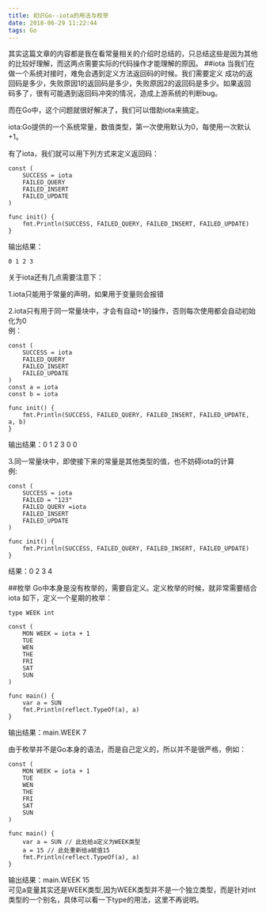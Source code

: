 ```yaml
---
title: 初识Go--iota的用法与枚举
date: 2018-06-29 11:22:44
tags: Go
---
```


其实这篇文章的内容都是我在看常量相关的介绍时总结的，只总结这些是因为其他的比较好理解，而这两点需要实际的代码操作才能理解的原因。
##iota
当我们在做一个系统对接时，难免会遇到定义方法返回码的时候。我们需要定义 成功的返回码是多少，失败原因1的返回码是多少，失败原因2的返回码是多少。如果返回码多了，很有可能遇到返回码冲突的情况，造成上游系统的判断bug。<br/>

而在Go中，这个问题就很好解决了，我们可以借助iota来搞定。<br/>

iota:Go提供的一个系统常量，数值类型，第一次使用默认为0，每使用一次默认+1。<br/>

有了iota，我们就可以用下列方式来定义返回码：

```golang
const (
	SUCCESS = iota
	FAILED_QUERY
	FAILED_INSERT
	FAILED_UPDATE
)

func init() {
	fmt.Println(SUCCESS, FAILED_QUERY, FAILED_INSERT, FAILED_UPDATE)
}
```

输出结果：
```
0 1 2 3
```

关于iota还有几点需要注意下：

1.iota只能用于常量的声明，如果用于变量则会报错

2.iota只有用于同一常量块中，才会有自动+1的操作，否则每次使用都会自动初始化为0<br/>
例：

```golang
const (
	SUCCESS = iota
	FAILED_QUERY
	FAILED_INSERT
	FAILED_UPDATE
)
const a = iota
const b = iota

func init() {
	fmt.Println(SUCCESS, FAILED_QUERY, FAILED_INSERT, FAILED_UPDATE, a, b)
}
```

输出结果：0 1 2 3 0 0

3.同一常量块中，即使接下来的常量是其他类型的值，也不妨碍iota的计算<br/>
例:

```golang
const (
	SUCCESS = iota
	FAILED = "123"
	FAILED_QUERY =iota
	FAILED_INSERT
	FAILED_UPDATE
)

func init() {
	fmt.Println(SUCCESS, FAILED_QUERY, FAILED_INSERT, FAILED_UPDATE)
}
```
结果：0 2 3 4

##枚举
Go中本身是没有枚举的，需要自定义。定义枚举的时候，就非常需要结合iota
如下，定义一个星期的枚举：

```golang
type WEEK int

const (
	MON WEEK = iota + 1
	TUE
	WEN
	THE
	FRI
	SAT
	SUN
)

func main() {
	var a = SUN
	fmt.Println(reflect.TypeOf(a), a)
}
```
输出结果：main.WEEK 7

由于枚举并不是Go本身的语法，而是自己定义的，所以并不是很严格，例如：

```golang
const (
	MON WEEK = iota + 1
	TUE
	WEN
	THE
	FRI
	SAT
	SUN
)

func main() {
	var a = SUN // 此处给a定义为WEEK类型
	a = 15 // 此处重新给a赋值15
	fmt.Println(reflect.TypeOf(a), a)
}
```
输出结果：main.WEEK 15<br/>
可见a变量其实还是WEEK类型,因为WEEK类型并不是一个独立类型，而是针对int类型的一个别名，具体可以看一下type的用法，这里不再说明。
